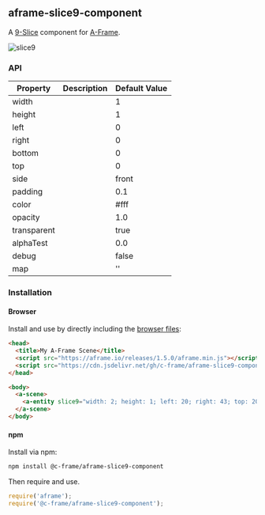 ## aframe-slice9-component

A  [9-Slice](http://www.centigrade.de/blog/en/article/modern-user-interface-design-tools-part-2-graphical-approach-of-gui-design-tools/) component for [A-Frame](https://aframe.io).

 ![slice9](https://cloud.githubusercontent.com/assets/674727/24439830/8e493334-1405-11e7-9463-3da06712da91.png)

### API

| Property | Description | Default Value |
| -------- | ----------- | ------------- |
| width       |             | 1              |
| height      |             | 1              |
| left        |             | 0              |
| right       |             | 0              |
| bottom      |             | 0              |
| top         |             | 0              |
| side        |             | front              |
| padding     |             | 0.1              |
| color       |             | #fff              |
| opacity     |             | 1.0              |
| transparent |             | true              |
| alphaTest   |             | 0.0               |
| debug       |             | false              |
| map         |             | ''              |

### Installation

#### Browser

Install and use by directly including the [browser files](dist):

```html
<head>
  <title>My A-Frame Scene</title>
  <script src="https://aframe.io/releases/1.5.0/aframe.min.js"></script>
  <script src="https://cdn.jsdelivr.net/gh/c-frame/aframe-slice9-component@1.1.1/dist/aframe-slice9-component.min.js"></script>
</head>

<body>
  <a-scene>
    <a-entity slice9="width: 2; height: 1; left: 20; right: 43; top: 20; bottom: 43; src: tooltip.png" position="0 1 -2"></a-entity>
  </a-scene>
</body>
```

#### npm

Install via npm:

```bash
npm install @c-frame/aframe-slice9-component
```

Then require and use.

```js
require('aframe');
require('@c-frame/aframe-slice9-component');
```
